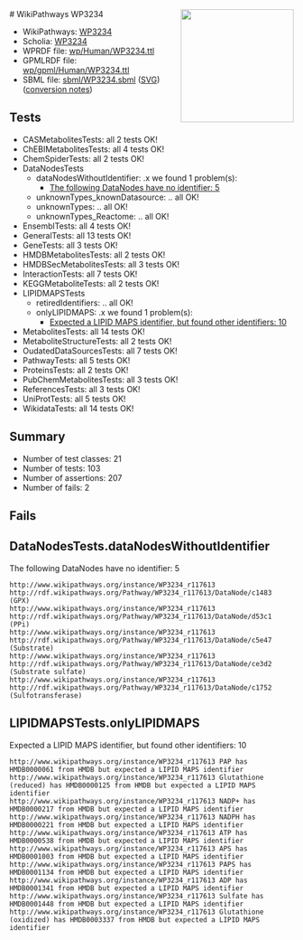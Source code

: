 <img style="float: right; width: 200px" src="../logo.png" />
# WikiPathways WP3234

* WikiPathways: [WP3234](https://identifiers.org/wikipathways:WP3234)
* Scholia: [WP3234](https://scholia.toolforge.org/wikipathways/WP3234)
* WPRDF file: [wp/Human/WP3234.ttl](../wp/Human/WP3234.ttl)
* GPMLRDF file: [wp/gpml/Human/WP3234.ttl](../wp/gpml/Human/WP3234.ttl)
* SBML file: [sbml/WP3234.sbml](../sbml/WP3234.sbml) ([SVG](../sbml/WP3234.svg)) ([conversion notes](../sbml/WP3234.txt))

## Tests
* CASMetabolitesTests: all 2 tests OK!
* ChEBIMetabolitesTests: all 4 tests OK!
* ChemSpiderTests: all 2 tests OK!
* DataNodesTests
    * dataNodesWithoutIdentifier: .x we found 1 problem(s):
        * [The following DataNodes have no identifier: 5](#d2d32fa4)
    * unknownTypes_knownDatasource: .. all OK!
    * unknownTypes: .. all OK!
    * unknownTypes_Reactome: .. all OK!
* EnsemblTests: all 4 tests OK!
* GeneralTests: all 13 tests OK!
* GeneTests: all 3 tests OK!
* HMDBMetabolitesTests: all 2 tests OK!
* HMDBSecMetabolitesTests: all 3 tests OK!
* InteractionTests: all 7 tests OK!
* KEGGMetaboliteTests: all 2 tests OK!
* LIPIDMAPSTests
    * retiredIdentifiers: .. all OK!
    * onlyLIPIDMAPS: .x we found 1 problem(s):
        * [Expected a LIPID MAPS identifier, but found other identifiers: 10](#d0bfb678)
* MetabolitesTests: all 14 tests OK!
* MetaboliteStructureTests: all 2 tests OK!
* OudatedDataSourcesTests: all 7 tests OK!
* PathwayTests: all 5 tests OK!
* ProteinsTests: all 2 tests OK!
* PubChemMetabolitesTests: all 3 tests OK!
* ReferencesTests: all 3 tests OK!
* UniProtTests: all 5 tests OK!
* WikidataTests: all 14 tests OK!


## Summary

* Number of test classes: 21
* Number of tests: 103
* Number of assertions: 207
* Number of fails: 2

## Fails

<a name="d2d32fa4" />

## DataNodesTests.dataNodesWithoutIdentifier

The following DataNodes have no identifier: 5
```
http://www.wikipathways.org/instance/WP3234_r117613 http://rdf.wikipathways.org/Pathway/WP3234_r117613/DataNode/c1483 (GPX)
http://www.wikipathways.org/instance/WP3234_r117613 http://rdf.wikipathways.org/Pathway/WP3234_r117613/DataNode/d53c1 (PPi)
http://www.wikipathways.org/instance/WP3234_r117613 http://rdf.wikipathways.org/Pathway/WP3234_r117613/DataNode/c5e47 (Substrate)
http://www.wikipathways.org/instance/WP3234_r117613 http://rdf.wikipathways.org/Pathway/WP3234_r117613/DataNode/ce3d2 (Substrate sulfate)
http://www.wikipathways.org/instance/WP3234_r117613 http://rdf.wikipathways.org/Pathway/WP3234_r117613/DataNode/c1752 (Sulfotransferase)
```

<a name="d0bfb678" />

## LIPIDMAPSTests.onlyLIPIDMAPS

Expected a LIPID MAPS identifier, but found other identifiers: 10
```
http://www.wikipathways.org/instance/WP3234_r117613 PAP has HMDB0000061 from HMDB but expected a LIPID MAPS identifier
http://www.wikipathways.org/instance/WP3234_r117613 Glutathione (reduced) has HMDB0000125 from HMDB but expected a LIPID MAPS identifier
http://www.wikipathways.org/instance/WP3234_r117613 NADP+ has HMDB0000217 from HMDB but expected a LIPID MAPS identifier
http://www.wikipathways.org/instance/WP3234_r117613 NADPH has HMDB0000221 from HMDB but expected a LIPID MAPS identifier
http://www.wikipathways.org/instance/WP3234_r117613 ATP has HMDB0000538 from HMDB but expected a LIPID MAPS identifier
http://www.wikipathways.org/instance/WP3234_r117613 APS has HMDB0001003 from HMDB but expected a LIPID MAPS identifier
http://www.wikipathways.org/instance/WP3234_r117613 PAPS has HMDB0001134 from HMDB but expected a LIPID MAPS identifier
http://www.wikipathways.org/instance/WP3234_r117613 ADP has HMDB0001341 from HMDB but expected a LIPID MAPS identifier
http://www.wikipathways.org/instance/WP3234_r117613 Sulfate has HMDB0001448 from HMDB but expected a LIPID MAPS identifier
http://www.wikipathways.org/instance/WP3234_r117613 Glutathione (oxidized) has HMDB0003337 from HMDB but expected a LIPID MAPS identifier
```

